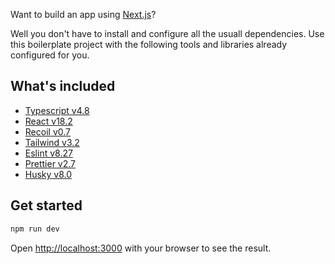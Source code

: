 Want to build an app using [Next.js](https://nextjs.org/)? 

Well you don't have to install and configure all the usuall dependencies. Use this boilerplate project with the following tools and libraries already configured for you.

## What's included

- [Typescript v4.8](https://www.typescriptlang.org/)
- [React v18.2](https://reactjs.org/)
- [Recoil v0.7](https://recoiljs.org/)
- [Tailwind v3.2](https://tailwindcss.com/)
- [Eslint v8.27](https://eslint.org/)
- [Prettier v2.7](https://prettier.io/)
- [Husky v8.0](https://typicode.github.io/husky/#/)


## Get started

```bash
npm run dev
```

Open [http://localhost:3000](http://localhost:3000) with your browser to see the result.
